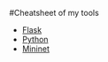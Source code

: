 #Cheatsheet of my tools

- [Flask](flask_cheatsheet.md)
- [Python](python_cheatshet.md)
- [Mininet](mininet_cheatsheet.md)

